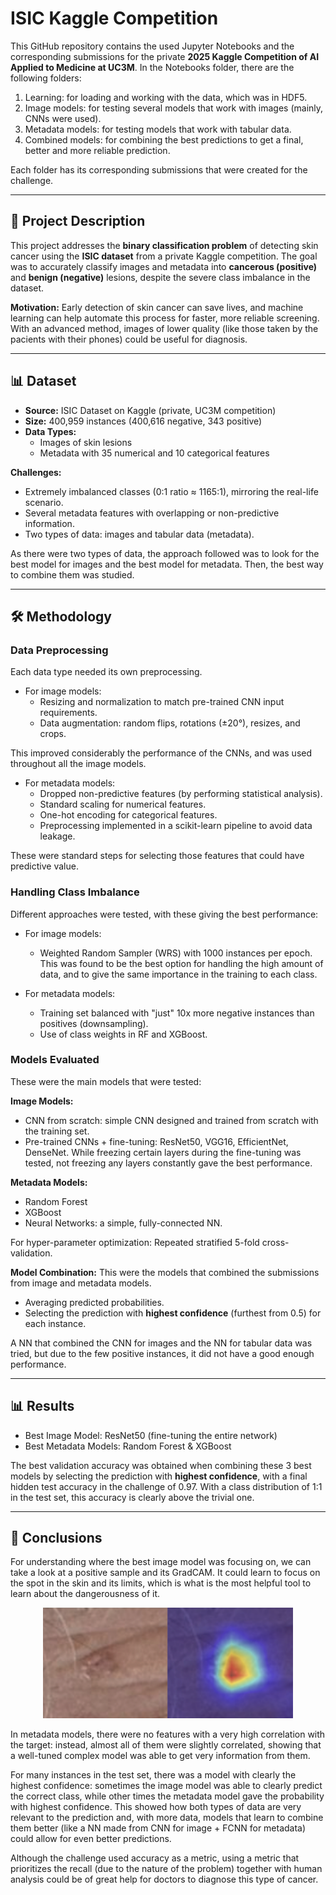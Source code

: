 # ISIC Kaggle Competition

This GitHub repository contains the used Jupyter Notebooks and the corresponding submissions for the private **2025 Kaggle Competition of AI Applied to Medicine at UC3M**. In the Notebooks folder, there are the following folders:

1. Learning: for loading and working with the data, which was in HDF5.
2. Image models: for testing several models that work with images (mainly, CNNs were used).
3. Metadata models: for testing models that work with tabular data.
4. Combined models: for combining the best predictions to get a final, better and more reliable prediction.

Each folder has its corresponding submissions that were created for the challenge.

---

## 📖 Project Description
This project addresses the **binary classification problem** of detecting skin cancer using the **ISIC dataset** from a private Kaggle competition. The goal was to accurately classify images and metadata into **cancerous (positive)** and **benign (negative)** lesions, despite the severe class imbalance in the dataset.

**Motivation:** Early detection of skin cancer can save lives, and machine learning can help automate this process for faster, more reliable screening. With an advanced method, images of lower quality (like those taken by the pacients with their phones) could be useful for diagnosis.

---

## 📊 Dataset
- **Source:** ISIC Dataset on Kaggle (private, UC3M competition)
- **Size:** 400,959 instances (400,616 negative, 343 positive)  
- **Data Types:**  
  - Images of skin lesions  
  - Metadata with 35 numerical and 10 categorical features  

**Challenges:**  
- Extremely imbalanced classes (0:1 ratio ≈ 1165:1), mirroring the real-life scenario.
- Several metadata features with overlapping or non-predictive information.
- Two types of data: images and tabular data (metadata).

As there were two types of data, the approach followed was to look for the best model for images and the best model for metadata. Then, the best way to combine them was studied.

---

## 🛠 Methodology

### Data Preprocessing

Each data type needed its own preprocessing.

- For image models:
  - Resizing and normalization to match pre-trained CNN input requirements.
  - Data augmentation: random flips, rotations (±20°), resizes, and crops.

This improved considerably the performance of the CNNs, and was used throughout all the image models.

- For metadata models:
  - Dropped non-predictive features (by performing statistical analysis).
  - Standard scaling for numerical features.
  - One-hot encoding for categorical features.
  - Preprocessing implemented in a scikit-learn pipeline to avoid data leakage.

These were standard steps for selecting those features that could have predictive value.

### **Handling Class Imbalance**

Different approaches were tested, with these giving the best performance:

- For image models:
  - Weighted Random Sampler (WRS) with 1000 instances per epoch. This was found to be the best option for handling the high amount of data, and to give the same importance in the training to each class.

- For metadata models:
  - Training set balanced with "just" 10x more negative instances than positives (downsampling).
  - Use of class weights in RF and XGBoost.


### Models Evaluated

These were the main models that were tested:

**Image Models:**
- CNN from scratch: simple CNN designed and trained from scratch with the training set.
- Pre-trained CNNs + fine-tuning: ResNet50, VGG16, EfficientNet, DenseNet. While freezing certain layers during the fine-tuning was tested, not freezing any layers constantly gave the best performance.

**Metadata Models:**
- Random Forest
- XGBoost
- Neural Networks: a simple, fully-connected NN.

For hyper-parameter optimization: Repeated stratified 5-fold cross-validation.

**Model Combination:** This were the models that combined the submissions from image and metadata models.
- Averaging predicted probabilities.
- Selecting the prediction with **highest confidence** (furthest from 0.5) for each instance.

A NN that combined the CNN for images and the NN for tabular data was tried, but due to the few positive instances, it did not have a good enough performance.

---

## 📊 Results

- Best Image Model: ResNet50 (fine-tuning the entire network)
- Best Metadata Models: Random Forest & XGBoost

The best validation accuracy was obtained when combining these 3 best models by selecting the prediction with **highest confidence**, with a final hidden test accuracy in the challenge of 0.97. With a class distribution of 1:1 in the test set, this accuracy is clearly above the trivial one.

---

## 💬 Conclusions

For understanding where the best image model was focusing on, we can take a look at a positive sample and its GradCAM. It could learn to focus on the spot in the skin and its limits, which is what is the most helpful tool to learn about the dangerousness of it.

<p align="center">
  <img src="images/grad_cam.png" alt="GradCAM of positive sample image" width="400"/>
</p>

In metadata models, there were no features with a very high correlation with the target: instead, almost all of them were slightly correlated, showing that a well-tuned complex model was able to get very information from them.

For many instances in the test set, there was a model with clearly the highest confidence: sometimes the image model was able to clearly predict the correct class, while other times the metadata model gave the probability with highest confidence. This showed how both types of data are very relevant to the prediction and, with more data, models that learn to combine them better (like a NN made from CNN for image + FCNN for metadata) could allow for even better predictions.

Although the challenge used accuracy as a metric, using a metric that prioritizes the recall (due to the nature of the problem) together with human analysis could be of great help for doctors to diagnose this type of cancer.
